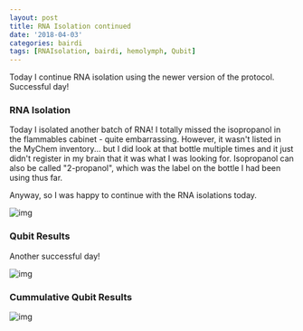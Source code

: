 ```yaml
---
layout: post
title: RNA Isolation continued
date: '2018-04-03'
categories: bairdi
tags: [RNAIsolation, bairdi, hemolymph, Qubit]
---
```

Today I continue RNA isolation using the newer version of the protocol. Successful day!


### RNA Isolation

Today I isolated another batch of RNA! I totally missed the isopropanol in the flammables cabinet - quite embarrassing. However, it wasn't listed in the MyChem inventory... but I did look at that bottle multiple times and it just didn't register in my brain that it was what I was looking for. Isopropanol can also be called "2-propanol", which was the label on the bottle I had been using thus far.

Anyway, so I was happy to continue with the RNA isolations today.

![img](http://owl.fish.washington.edu/scaphapoda/grace/Crab-project/Screen%20Shot%202018-04-03%20at%202.27.07%20PM.png)

### Qubit Results

Another successful day!


![img](http://owl.fish.washington.edu/scaphapoda/grace/Crab-project/Qubit/Qubit-results-04022018.png)



### Cummulative Qubit Results

![img](http://owl.fish.washington.edu/scaphapoda/grace/Crab-project/Qubit/Qubit-results-cummulative.png)
